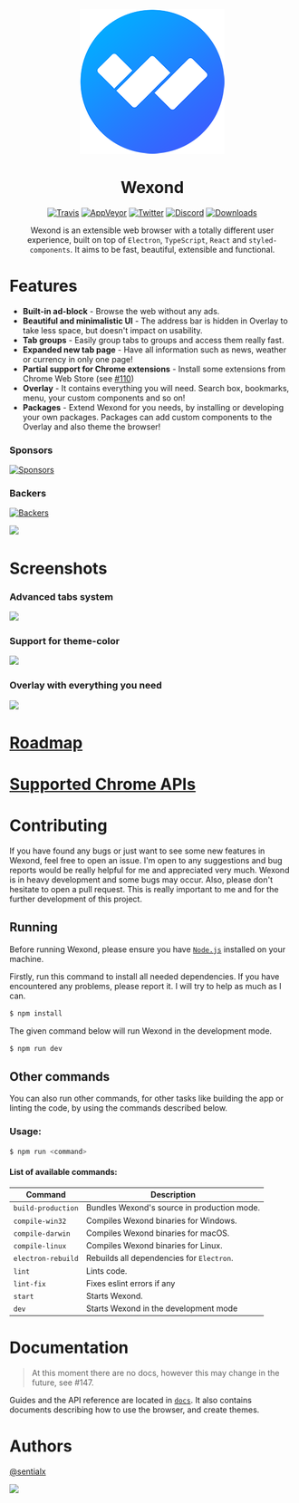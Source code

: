 <p align="center">
  <img src="static/app-icons/icon.png" width="256">
</p>

<div align="center">
  <h1>Wexond</h1>

[![Travis](https://img.shields.io/travis/com/wexond/wexond.svg?style=for-the-badge)](https://travis-ci.com/wexond/wexond)
[![AppVeyor](https://img.shields.io/appveyor/ci/sentialx/wexond.svg?style=for-the-badge)](https://ci.appveyor.com/project/sentialx/wexond)
[![Twitter](https://img.shields.io/twitter/follow/sentialx.svg?label=Follow&style=for-the-badge)](https://twitter.com/sentialx)
[![Discord](https://img.shields.io/discord/307605794680209409.svg?style=for-the-badge)](https://discord.gg/yAA8DdK)
[![Downloads](https://img.shields.io/github/downloads/wexond/wexond/total.svg?style=for-the-badge)](https://github.com/wexond/wexond/releases)

Wexond is an extensible web browser with a totally different user experience, built on top of `Electron`, `TypeScript`, `React` and `styled-components`. It aims to be fast, beautiful, extensible and functional.

</div>

# Features

- **Built-in ad-block** - Browse the web without any ads.
- **Beautiful and minimalistic UI** - The address bar is hidden in Overlay to take less space, but doesn't impact on usability.
- **Tab groups** - Easily group tabs to groups and access them really fast.
- **Expanded new tab page** - Have all information such as news, weather or currency in only one page!
- **Partial support for Chrome extensions** - Install some extensions from Chrome Web Store (see [#110](https://github.com/wexond/wexond/issues/110))
- **Overlay** - It contains everything you will need. Search box, bookmarks, menu, your custom components and so on!
- **Packages** - Extend Wexond for you needs, by installing or developing your own packages. Packages can add custom components to the Overlay and also theme the browser!

### Sponsors

[![Sponsors](https://opencollective.com/wexond/tiers/sponsor.svg?avatarHeight=48)](https://opencollective.com/wexond)

### Backers

[![Backers](https://opencollective.com/wexond/tiers/backer.svg?avatarHeight=48)](https://opencollective.com/wexond)

<a href="https://digital-presence.agency/"><img src="https://i.imgur.com/iNY6XA4.jpg" width="256"></a>

# Screenshots

### Advanced tabs system

![](https://media.giphy.com/media/uBnO0xf1kLsuGo2jUU/giphy.gif)

### Support for theme-color

![](https://media.giphy.com/media/Y0wYXWF31ld4ZXYxB7/giphy.gif)

### Overlay with everything you need

![](https://media.giphy.com/media/kKIjqEejww4IHqSqkp/giphy.gif)

# [Roadmap](https://github.com/wexond/wexond/projects)

# [Supported Chrome APIs](https://github.com/wexond/wexond/issues/110)

# Contributing

If you have found any bugs or just want to see some new features in Wexond, feel free to open an issue. I'm open to any suggestions and bug reports would be really helpful for me and appreciated very much. Wexond is in heavy development and some bugs may occur. Also, please don't hesitate to open a pull request. This is really important to me and for the further development of this project.

## Running

Before running Wexond, please ensure you have [`Node.js`](https://nodejs.org/en/) installed on your machine.

Firstly, run this command to install all needed dependencies. If you have encountered any problems, please report it. I will try to help as much as I can.

```bash
$ npm install
```

The given command below will run Wexond in the development mode.

```bash
$ npm run dev
```

## Other commands

You can also run other commands, for other tasks like building the app or linting the code, by using the commands described below.

### Usage:

```bash
$ npm run <command>
```

#### List of available commands:

| Command            | Description                                 |
| ------------------ | ------------------------------------------- |
| `build-production` | Bundles Wexond's source in production mode. |
| `compile-win32`    | Compiles Wexond binaries for Windows.       |
| `compile-darwin`   | Compiles Wexond binaries for macOS.         |
| `compile-linux`    | Compiles Wexond binaries for Linux.         |
| `electron-rebuild` | Rebuilds all dependencies for `Electron`.   |
| `lint`             | Lints code.                                 |
| `lint-fix`         | Fixes eslint errors if any                  |
| `start`            | Starts Wexond.                              |
| `dev`              | Starts Wexond in the development mode       |

# Documentation

> At this moment there are no docs, however this may change in the future, see #147.

Guides and the API reference are located in [`docs`](docs).
It also contains documents describing how to use the browser, and create themes.

# Authors

[@sentialx](https://github.com/sentialx)

<a href="https://www.patreon.com/bePatron?u=12270966">
    <img src="https://c5.patreon.com/external/logo/become_a_patron_button@2x.png" width="160">
</a>
